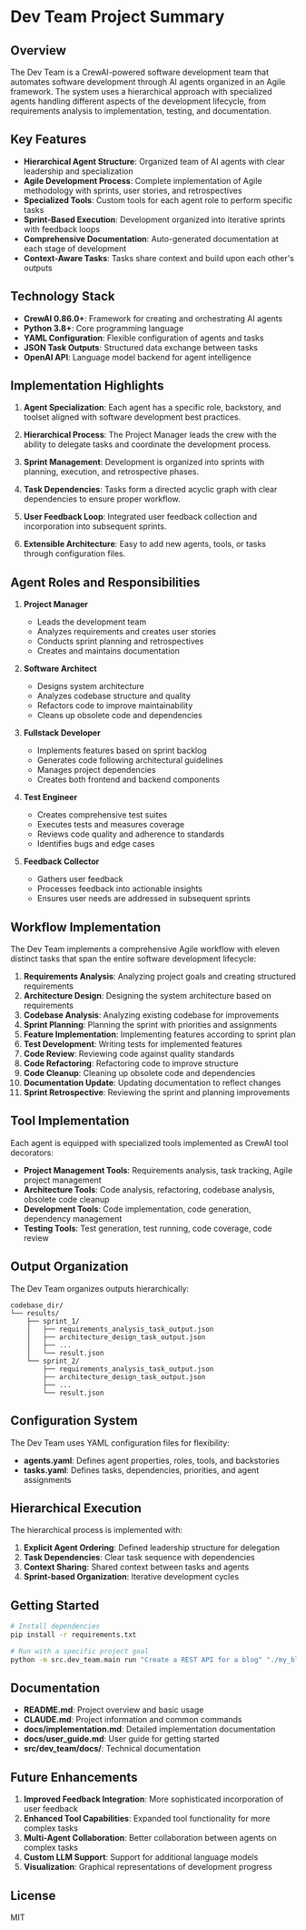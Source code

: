 # Dev Team Project Summary

## Overview

The Dev Team is a CrewAI-powered software development team that automates software development through AI agents organized in an Agile framework. The system uses a hierarchical approach with specialized agents handling different aspects of the development lifecycle, from requirements analysis to implementation, testing, and documentation.

## Key Features

- **Hierarchical Agent Structure**: Organized team of AI agents with clear leadership and specialization
- **Agile Development Process**: Complete implementation of Agile methodology with sprints, user stories, and retrospectives
- **Specialized Tools**: Custom tools for each agent role to perform specific tasks
- **Sprint-Based Execution**: Development organized into iterative sprints with feedback loops
- **Comprehensive Documentation**: Auto-generated documentation at each stage of development
- **Context-Aware Tasks**: Tasks share context and build upon each other's outputs

## Technology Stack

- **CrewAI 0.86.0+**: Framework for creating and orchestrating AI agents
- **Python 3.8+**: Core programming language
- **YAML Configuration**: Flexible configuration of agents and tasks
- **JSON Task Outputs**: Structured data exchange between tasks
- **OpenAI API**: Language model backend for agent intelligence

## Implementation Highlights

1. **Agent Specialization**: Each agent has a specific role, backstory, and toolset aligned with software development best practices.

2. **Hierarchical Process**: The Project Manager leads the crew with the ability to delegate tasks and coordinate the development process.

3. **Sprint Management**: Development is organized into sprints with planning, execution, and retrospective phases.

4. **Task Dependencies**: Tasks form a directed acyclic graph with clear dependencies to ensure proper workflow.

5. **User Feedback Loop**: Integrated user feedback collection and incorporation into subsequent sprints.

6. **Extensible Architecture**: Easy to add new agents, tools, or tasks through configuration files.

## Agent Roles and Responsibilities

1. **Project Manager**
   - Leads the development team
   - Analyzes requirements and creates user stories
   - Conducts sprint planning and retrospectives
   - Creates and maintains documentation

2. **Software Architect**
   - Designs system architecture
   - Analyzes codebase structure and quality
   - Refactors code to improve maintainability
   - Cleans up obsolete code and dependencies

3. **Fullstack Developer**
   - Implements features based on sprint backlog
   - Generates code following architectural guidelines
   - Manages project dependencies
   - Creates both frontend and backend components

4. **Test Engineer**
   - Creates comprehensive test suites
   - Executes tests and measures coverage
   - Reviews code quality and adherence to standards
   - Identifies bugs and edge cases

5. **Feedback Collector**
   - Gathers user feedback
   - Processes feedback into actionable insights
   - Ensures user needs are addressed in subsequent sprints

## Workflow Implementation

The Dev Team implements a comprehensive Agile workflow with eleven distinct tasks that span the entire software development lifecycle:

1. **Requirements Analysis**: Analyzing project goals and creating structured requirements
2. **Architecture Design**: Designing the system architecture based on requirements
3. **Codebase Analysis**: Analyzing existing codebase for improvements
4. **Sprint Planning**: Planning the sprint with priorities and assignments
5. **Feature Implementation**: Implementing features according to sprint plan
6. **Test Development**: Writing tests for implemented features
7. **Code Review**: Reviewing code against quality standards
8. **Code Refactoring**: Refactoring code to improve structure
9. **Code Cleanup**: Cleaning up obsolete code and dependencies
10. **Documentation Update**: Updating documentation to reflect changes
11. **Sprint Retrospective**: Reviewing the sprint and planning improvements

## Tool Implementation

Each agent is equipped with specialized tools implemented as CrewAI tool decorators:

- **Project Management Tools**: Requirements analysis, task tracking, Agile project management
- **Architecture Tools**: Code analysis, refactoring, codebase analysis, obsolete code cleanup
- **Development Tools**: Code implementation, code generation, dependency management
- **Testing Tools**: Test generation, test running, code coverage, code review

## Output Organization

The Dev Team organizes outputs hierarchically:

```
codebase_dir/
└── results/
    ├── sprint_1/
    │   ├── requirements_analysis_task_output.json
    │   ├── architecture_design_task_output.json
    │   ├── ...
    │   └── result.json
    └── sprint_2/
        ├── requirements_analysis_task_output.json
        ├── architecture_design_task_output.json
        ├── ...
        └── result.json
```

## Configuration System

The Dev Team uses YAML configuration files for flexibility:

- **agents.yaml**: Defines agent properties, roles, tools, and backstories
- **tasks.yaml**: Defines tasks, dependencies, priorities, and agent assignments

## Hierarchical Execution

The hierarchical process is implemented with:

1. **Explicit Agent Ordering**: Defined leadership structure for delegation
2. **Task Dependencies**: Clear task sequence with dependencies
3. **Context Sharing**: Shared context between tasks and agents
4. **Sprint-based Organization**: Iterative development cycles

## Getting Started

```bash
# Install dependencies
pip install -r requirements.txt

# Run with a specific project goal
python -m src.dev_team.main run "Create a REST API for a blog" "./my_blog_project"
```

## Documentation

- **README.md**: Project overview and basic usage
- **CLAUDE.md**: Project information and common commands
- **docs/implementation.md**: Detailed implementation documentation
- **docs/user_guide.md**: User guide for getting started
- **src/dev_team/docs/**: Technical documentation

## Future Enhancements

1. **Improved Feedback Integration**: More sophisticated incorporation of user feedback
2. **Enhanced Tool Capabilities**: Expanded tool functionality for more complex tasks
3. **Multi-Agent Collaboration**: Better collaboration between agents on complex tasks
4. **Custom LLM Support**: Support for additional language models
5. **Visualization**: Graphical representations of development progress

## License

MIT